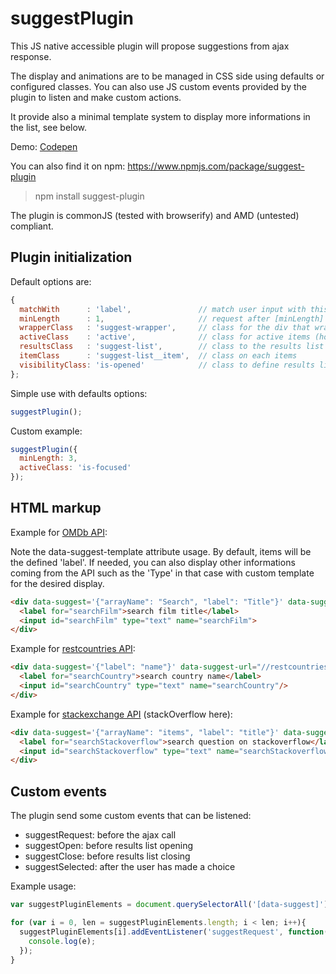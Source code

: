 # suggestPlugin

  This JS native accessible plugin will propose suggestions from ajax response.

  The display and animations are to be managed in CSS side using defaults or configured classes. You can also use JS custom events provided by the plugin to listen and make custom actions.

  It provide also a minimal template system to display more informations in the list, see below.

  Demo: [Codepen](https://codepen.io/lordfpx/pen/zqRzjX)

  You can also find it on npm: https://www.npmjs.com/package/suggest-plugin

  > npm install suggest-plugin

  The plugin is commonJS (tested with browserify) and AMD (untested) compliant.


## Plugin initialization

  Default options are:

  ```javascript
  {
    matchWith      : 'label',               // match user input with this name ('matchWith' is the new name for 'label')
    minLength      : 1,                     // request after [minLength] characters
    wrapperClass   : 'suggest-wrapper',     // class for the div that wrap both input and results
    activeClass    : 'active',              // class for active items (hover+active)
    resultsClass   : 'suggest-list',        // class to the results list element
    itemClass      : 'suggest-list__item',  // class on each items
    visibilityClass: 'is-opened'            // class to define results list visibility
  };
  ```


  Simple use with defaults options:

  ```javascript
  suggestPlugin();
  ```


  Custom example:

  ```javascript
  suggestPlugin({
    minLength: 3,
    activeClass: 'is-focused'
  });
  ```


## HTML markup

  Example for [OMDb API](http://omdbapi.com/):

  Note the data-suggest-template attribute usage. By default, items will be the defined 'label'. If needed, you can also display other informations coming from the API such as the 'Type' in that case with custom template for the desired display.

  ```html
  <div data-suggest='{"arrayName": "Search", "label": "Title"}' data-suggest-template='<span class="type">+<% Type %>+</span> - +<% Title %>' data-suggest-url="//www.omdbapi.com/?s=">
    <label for="searchFilm">search film title</label>
    <input id="searchFilm" type="text" name="searchFilm">
  </div>
  ```


  Example for [restcountries API](https://restcountries.eu/):

  ```html
  <div data-suggest='{"label": "name"}' data-suggest-url="//restcountries.eu/rest/v1/name/">
    <label for="searchCountry">search country name</label>
    <input id="searchCountry" type="text" name="searchCountry"/>
  </div>
  ```


  Example for [stackexchange API](https://api.stackexchange.com/) (stackOverflow here):

  ```html
  <div data-suggest='{"arrayName": "items", "label": "title"}' data-suggest-url="//api.stackexchange.com/2.0/search?site=stackoverflow.com&amp;tagged=javascript&amp;pagesize=10&amp;intitle=">
    <label for="searchStackoverflow">search question on stackoverflow</label>
    <input id="searchStackoverflow" type="text" name="searchStackoverflow"/>
  </div>
  ```

## Custom events

The plugin send some custom events that can be listened:

- suggestRequest: before the ajax call
- suggestOpen: before results list opening
- suggestClose: before results list closing
- suggestSelected: after the user has made a choice

Example usage:

  ```javascript
  var suggestPluginElements = document.querySelectorAll('[data-suggest]');

  for (var i = 0, len = suggestPluginElements.length; i < len; i++){
    suggestPluginElements[i].addEventListener('suggestRequest', function(e){
      console.log(e);
    });
  }
  ```
